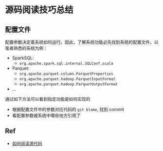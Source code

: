# 源码阅读技巧总结

## 配置文件
配置参数决定着系统如何运行。因此，了解系统功能必先找到系统的配置文件。以笔者熟悉的系统为例：

* SparkSQL: 
    * `org.apache.spark.sql.internal.SQLConf.scala`
* Parquet: 
    * `org.apache.parquet.column.ParquetProperties`
    * `org.apache.parquet.hadoop.ParquetInputFormat`
    * `org.apache.parquet.hadoop.ParquetOutputFormat`
* ...

通过如下方法可以看到指定功能是如何实现的

* 根据配置文件中的参数对应代码的 `git blame`, 找到 commit
* 看配置参数被系统中哪些地方引用了


## Ref
[如何阅读源代码]: https://www.codedump.info/post/20200605-how-to-read-code-v2020/

* [如何阅读源代码]